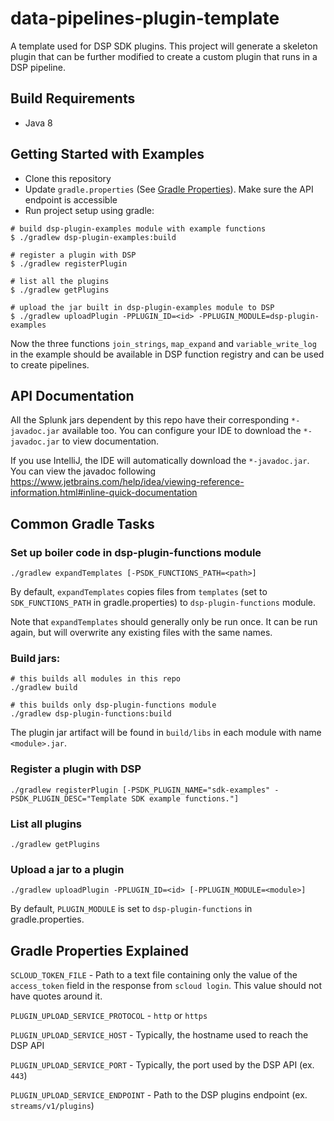 # data-pipelines-plugin-template

A template used for DSP SDK plugins. This project will generate a skeleton plugin that can be further modified
to create a custom plugin that runs in a DSP pipeline.

## Build Requirements

* Java 8

## Getting Started with Examples
* Clone this repository
* Update `gradle.properties` (See [Gradle Properties](#gradle-properties-explained)). Make sure the API endpoint is accessible
* Run project setup using gradle:
```
# build dsp-plugin-examples module with example functions
$ ./gradlew dsp-plugin-examples:build

# register a plugin with DSP
$ ./gradlew registerPlugin

# list all the plugins
$ ./gradlew getPlugins

# upload the jar built in dsp-plugin-examples module to DSP
$ ./gradlew uploadPlugin -PPLUGIN_ID=<id> -PPLUGIN_MODULE=dsp-plugin-examples
```

Now the three functions `join_strings`, `map_expand` and `variable_write_log` in the example should be available in DSP function registry and can be used to create pipelines.


## API Documentation
All the Splunk jars dependent by this repo have their corresponding `*-javadoc.jar` available too. You can configure your IDE to download the `*-javadoc.jar` to view documentation.

If you use IntelliJ, the IDE will automatically download the `*-javadoc.jar`. You can view the javadoc following https://www.jetbrains.com/help/idea/viewing-reference-information.html#inline-quick-documentation


## Common Gradle Tasks
### Set up boiler code in dsp-plugin-functions module
```
./gradlew expandTemplates [-PSDK_FUNCTIONS_PATH=<path>]
```
By default, `expandTemplates` copies files from `templates` (set to `SDK_FUNCTIONS_PATH` in gradle.properties) to `dsp-plugin-functions` module.

Note that `expandTemplates` should generally only be run once. It can be run again, but will overwrite any existing files
with the same names.

### Build jars:

```
# this builds all modules in this repo
./gradlew build

# this builds only dsp-plugin-functions module
./gradlew dsp-plugin-functions:build
```

The plugin jar artifact will be found in `build/libs` in each module with name `<module>.jar`.

### Register a plugin with DSP
```
./gradlew registerPlugin [-PSDK_PLUGIN_NAME="sdk-examples" -PSDK_PLUGIN_DESC="Template SDK example functions."]
```

### List all plugins
```
./gradlew getPlugins
```

### Upload a jar to a plugin
```
./gradlew uploadPlugin -PPLUGIN_ID=<id> [-PPLUGIN_MODULE=<module>]
```
By default, `PLUGIN_MODULE` is set to `dsp-plugin-functions` in gradle.properties.

## Gradle Properties Explained
`SCLOUD_TOKEN_FILE` - Path to a text file containing only the value of the `access_token` field in the response from `scloud login`. This value should not have quotes around it.

`PLUGIN_UPLOAD_SERVICE_PROTOCOL` - `http` or `https`

`PLUGIN_UPLOAD_SERVICE_HOST` - Typically, the hostname used to reach the DSP API

`PLUGIN_UPLOAD_SERVICE_PORT` - Typically, the port used by the DSP API (ex. `443`)

`PLUGIN_UPLOAD_SERVICE_ENDPOINT` - Path to the DSP plugins endpoint (ex. `streams/v1/plugins`)
